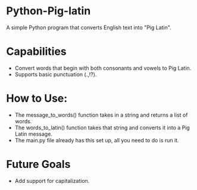 # Python-Pig-latin
A simple Python program that converts English text into "Pig Latin".

# Capabilities
- Convert words that begin with both consonants and vowels to Pig Latin.
- Supports basic punctuation (.,!?).

# How to Use:
- The message_to_words() function takes in a string and returns a list of words.
- The words_to_latin() function takes that string and converts it into a Pig Latin message.
- The main.py file already has this set up, all you need to do is run it.

# Future Goals
- Add support for capitalization.
